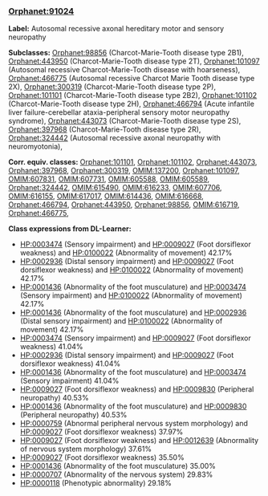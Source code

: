 
### [Orphanet:91024](http://www.orpha.net/ORDO/Orphanet_91024)
**Label:** Autosomal recessive axonal hereditary motor and sensory neuropathy

**Subclasses:** [Orphanet:98856](http://www.orpha.net/ORDO/Orphanet_98856) (Charcot-Marie-Tooth disease type 2B1), [Orphanet:443950](http://www.orpha.net/ORDO/Orphanet_443950) (Charcot-Marie-Tooth disease type 2T), [Orphanet:101097](http://www.orpha.net/ORDO/Orphanet_101097) (Autosomal recessive Charcot-Marie-Tooth disease with hoarseness), [Orphanet:466775](http://www.orpha.net/ORDO/Orphanet_466775) (Autosomal recessive Charcot Marie Tooth disease type 2X), [Orphanet:300319](http://www.orpha.net/ORDO/Orphanet_300319) (Charcot-Marie-Tooth disease type 2P), [Orphanet:101101](http://www.orpha.net/ORDO/Orphanet_101101) (Charcot-Marie-Tooth disease type 2B2), [Orphanet:101102](http://www.orpha.net/ORDO/Orphanet_101102) (Charcot-Marie-Tooth disease type 2H), [Orphanet:466794](http://www.orpha.net/ORDO/Orphanet_466794) (Acute infantile liver failure-cerebellar ataxia-peripheral sensory motor neuropathy syndrome), [Orphanet:443073](http://www.orpha.net/ORDO/Orphanet_443073) (Charcot-Marie-Tooth disease type 2S), [Orphanet:397968](http://www.orpha.net/ORDO/Orphanet_397968) (Charcot-Marie-Tooth disease type 2R), [Orphanet:324442](http://www.orpha.net/ORDO/Orphanet_324442) (Autosomal recessive axonal neuropathy with neuromyotonia), 

**Corr. equiv. classes:** [Orphanet:101101](http://www.orpha.net/ORDO/Orphanet_101101), [Orphanet:101102](http://www.orpha.net/ORDO/Orphanet_101102), [Orphanet:443073](http://www.orpha.net/ORDO/Orphanet_443073), [Orphanet:397968](http://www.orpha.net/ORDO/Orphanet_397968), [Orphanet:300319](http://www.orpha.net/ORDO/Orphanet_300319), [OMIM:137200](http://purl.obolibrary.org/obo/OMIM_137200), [Orphanet:101097](http://www.orpha.net/ORDO/Orphanet_101097), [OMIM:607831](http://purl.obolibrary.org/obo/OMIM_607831), [OMIM:607731](http://purl.obolibrary.org/obo/OMIM_607731), [OMIM:605588](http://purl.obolibrary.org/obo/OMIM_605588), [OMIM:605589](http://purl.obolibrary.org/obo/OMIM_605589), [Orphanet:324442](http://www.orpha.net/ORDO/Orphanet_324442), [OMIM:615490](http://purl.obolibrary.org/obo/OMIM_615490), [OMIM:616233](http://purl.obolibrary.org/obo/OMIM_616233), [OMIM:607706](http://purl.obolibrary.org/obo/OMIM_607706), [OMIM:616155](http://purl.obolibrary.org/obo/OMIM_616155), [OMIM:617017](http://purl.obolibrary.org/obo/OMIM_617017), [OMIM:614436](http://purl.obolibrary.org/obo/OMIM_614436), [OMIM:616668](http://purl.obolibrary.org/obo/OMIM_616668), [Orphanet:466794](http://www.orpha.net/ORDO/Orphanet_466794), [Orphanet:443950](http://www.orpha.net/ORDO/Orphanet_443950), [Orphanet:98856](http://www.orpha.net/ORDO/Orphanet_98856), [OMIM:616719](http://purl.obolibrary.org/obo/OMIM_616719), [Orphanet:466775](http://www.orpha.net/ORDO/Orphanet_466775), 

**Class expressions from DL-Learner:**

- [HP:0003474](http://purl.obolibrary.org/obo/HP_0003474) (Sensory impairment) and [HP:0009027](http://purl.obolibrary.org/obo/HP_0009027) (Foot dorsiflexor weakness) and [HP:0100022](http://purl.obolibrary.org/obo/HP_0100022) (Abnormality of movement) 42.17%
- [HP:0002936](http://purl.obolibrary.org/obo/HP_0002936) (Distal sensory impairment) and [HP:0009027](http://purl.obolibrary.org/obo/HP_0009027) (Foot dorsiflexor weakness) and [HP:0100022](http://purl.obolibrary.org/obo/HP_0100022) (Abnormality of movement) 42.17%
- [HP:0001436](http://purl.obolibrary.org/obo/HP_0001436) (Abnormality of the foot musculature) and [HP:0003474](http://purl.obolibrary.org/obo/HP_0003474) (Sensory impairment) and [HP:0100022](http://purl.obolibrary.org/obo/HP_0100022) (Abnormality of movement) 42.17%
- [HP:0001436](http://purl.obolibrary.org/obo/HP_0001436) (Abnormality of the foot musculature) and [HP:0002936](http://purl.obolibrary.org/obo/HP_0002936) (Distal sensory impairment) and [HP:0100022](http://purl.obolibrary.org/obo/HP_0100022) (Abnormality of movement) 42.17%
- [HP:0003474](http://purl.obolibrary.org/obo/HP_0003474) (Sensory impairment) and [HP:0009027](http://purl.obolibrary.org/obo/HP_0009027) (Foot dorsiflexor weakness) 41.04%
- [HP:0002936](http://purl.obolibrary.org/obo/HP_0002936) (Distal sensory impairment) and [HP:0009027](http://purl.obolibrary.org/obo/HP_0009027) (Foot dorsiflexor weakness) 41.04%
- [HP:0001436](http://purl.obolibrary.org/obo/HP_0001436) (Abnormality of the foot musculature) and [HP:0003474](http://purl.obolibrary.org/obo/HP_0003474) (Sensory impairment) 41.04%
- [HP:0009027](http://purl.obolibrary.org/obo/HP_0009027) (Foot dorsiflexor weakness) and [HP:0009830](http://purl.obolibrary.org/obo/HP_0009830) (Peripheral neuropathy) 40.53%
- [HP:0001436](http://purl.obolibrary.org/obo/HP_0001436) (Abnormality of the foot musculature) and [HP:0009830](http://purl.obolibrary.org/obo/HP_0009830) (Peripheral neuropathy) 40.53%
- [HP:0000759](http://purl.obolibrary.org/obo/HP_0000759) (Abnormal peripheral nervous system morphology) and [HP:0009027](http://purl.obolibrary.org/obo/HP_0009027) (Foot dorsiflexor weakness) 37.97%
- [HP:0009027](http://purl.obolibrary.org/obo/HP_0009027) (Foot dorsiflexor weakness) and [HP:0012639](http://purl.obolibrary.org/obo/HP_0012639) (Abnormality of nervous system morphology) 37.61%
- [HP:0009027](http://purl.obolibrary.org/obo/HP_0009027) (Foot dorsiflexor weakness) 35.50%
- [HP:0001436](http://purl.obolibrary.org/obo/HP_0001436) (Abnormality of the foot musculature) 35.00%
- [HP:0000707](http://purl.obolibrary.org/obo/HP_0000707) (Abnormality of the nervous system) 29.83%
- [HP:0000118](http://purl.obolibrary.org/obo/HP_0000118) (Phenotypic abnormality) 29.18%


